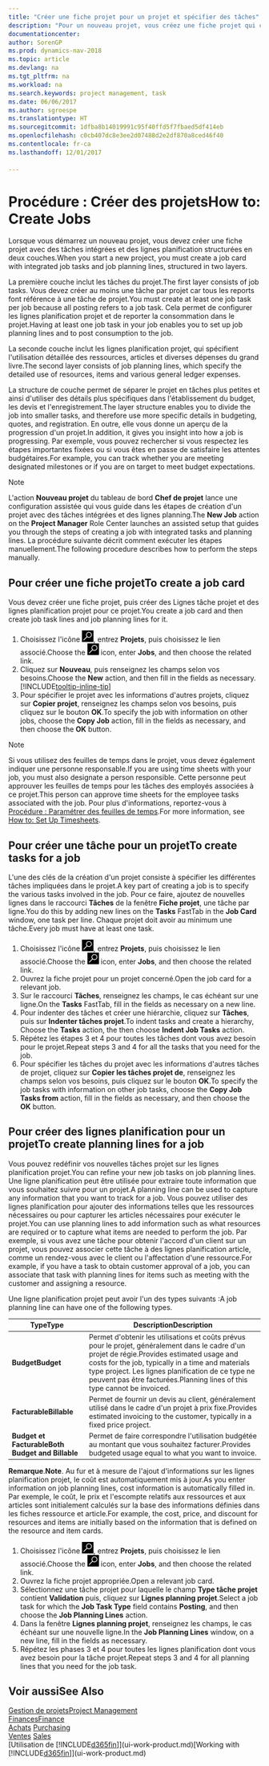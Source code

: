 ```yaml
---
title: "Créer une fiche projet pour un projet et spécifier des tâches"
description: "Pour un nouveau projet, vous créez une fiche projet qui contient les tâches projet et les lignes planification, pour vous aider à gérer la progression et les budgets."
documentationcenter: 
author: SorenGP
ms.prod: dynamics-nav-2018
ms.topic: article
ms.devlang: na
ms.tgt_pltfrm: na
ms.workload: na
ms.search.keywords: project management, task
ms.date: 06/06/2017
ms.author: sgroespe
ms.translationtype: HT
ms.sourcegitcommit: 1dfba8b14019991c95f40ffd5f7fbaed5df414eb
ms.openlocfilehash: c0cb407dc8e3ee2d07488d2e2df870a8ced46f40
ms.contentlocale: fr-ca
ms.lasthandoff: 12/01/2017

---
```

# <a name="how-to-create-jobs"></a><span data-ttu-id="4d229-103">Procédure : Créer des projets</span><span class="sxs-lookup"><span data-stu-id="4d229-103">How to: Create Jobs</span></span>
<span data-ttu-id="4d229-104">Lorsque vous démarrez un nouveau projet, vous devez créer une fiche projet avec des tâches intégrées et des lignes planification structurées en deux couches.</span><span class="sxs-lookup"><span data-stu-id="4d229-104">When you start a new project, you must create a job card with integrated job tasks and job planning lines, structured in two layers.</span></span>  

<span data-ttu-id="4d229-105">La première couche inclut les tâches du projet.</span><span class="sxs-lookup"><span data-stu-id="4d229-105">The first layer consists of job tasks.</span></span> <span data-ttu-id="4d229-106">Vous devez créer au moins une tâche par projet car tous les reports font référence à une tâche de projet.</span><span class="sxs-lookup"><span data-stu-id="4d229-106">You must create at least one job task per job because all posting refers to a job task.</span></span> <span data-ttu-id="4d229-107">Cela permet de configurer les lignes planification projet et de reporter la consommation dans le projet.</span><span class="sxs-lookup"><span data-stu-id="4d229-107">Having at least one job task in your job enables you to set up job planning lines and to post consumption to the job.</span></span>

<span data-ttu-id="4d229-108">La seconde couche inclut les lignes planification projet, qui spécifient l'utilisation détaillée des ressources, articles et diverses dépenses du grand livre.</span><span class="sxs-lookup"><span data-stu-id="4d229-108">The second layer consists of job planning lines, which specify the detailed use of resources, items and various general ledger expenses.</span></span>

<span data-ttu-id="4d229-109">La structure de couche permet de séparer le projet en tâches plus petites et ainsi d'utiliser des détails plus spécifiques dans l'établissement du budget, les devis et l'enregistrement.</span><span class="sxs-lookup"><span data-stu-id="4d229-109">The layer structure enables you to divide the job into smaller tasks, and therefore use more specific details in budgeting, quotes, and registration.</span></span> <span data-ttu-id="4d229-110">En outre, elle vous donne un aperçu de la progression d'un projet.</span><span class="sxs-lookup"><span data-stu-id="4d229-110">In addition, it gives you insight into how a job is progressing.</span></span> <span data-ttu-id="4d229-111">Par exemple, vous pouvez rechercher si vous respectez les étapes importantes fixées ou si vous êtes en passe de satisfaire les attentes budgétaires.</span><span class="sxs-lookup"><span data-stu-id="4d229-111">For example, you can track whether you are meeting designated milestones or if you are on target to meet budget expectations.</span></span>

> [!NOTE]  
>   <span data-ttu-id="4d229-112">L'action **Nouveau projet** du tableau de bord **Chef de projet** lance une configuration assistée qui vous guide dans les étapes de création d'un projet avec des tâches intégrées et des lignes planning.</span><span class="sxs-lookup"><span data-stu-id="4d229-112">The **New Job** action on the **Project Manager** Role Center launches an assisted setup that guides you through the steps of creating a job with integrated tasks and planning lines.</span></span> <span data-ttu-id="4d229-113">La procédure suivante décrit comment exécuter les étapes manuellement.</span><span class="sxs-lookup"><span data-stu-id="4d229-113">The following procedure describes how to perform the steps manually.</span></span>

## <a name="to-create-a-job-card"></a><span data-ttu-id="4d229-114">Pour créer une fiche projet</span><span class="sxs-lookup"><span data-stu-id="4d229-114">To create a job card</span></span>
<span data-ttu-id="4d229-115">Vous devez créer une fiche projet, puis créer des Lignes tâche projet et des lignes planification projet pour ce projet.</span><span class="sxs-lookup"><span data-stu-id="4d229-115">You create a job card and then create job task lines and job planning lines for it.</span></span>

1. <span data-ttu-id="4d229-116">Choisissez l'icône ![Page ou état pour la recherche](media/ui-search/search_small.png "icône Page ou état pour la recherche"), entrez **Projets**, puis choisissez le lien associé.</span><span class="sxs-lookup"><span data-stu-id="4d229-116">Choose the ![Search for Page or Report](media/ui-search/search_small.png "Search for Page or Report icon") icon, enter **Jobs**, and then choose the related link.</span></span>  
2. <span data-ttu-id="4d229-117">Cliquez sur **Nouveau**, puis renseignez les champs selon vos besoins.</span><span class="sxs-lookup"><span data-stu-id="4d229-117">Choose the **New** action, and then fill in the fields as necessary.</span></span> [!INCLUDE[tooltip-inline-tip](includes/tooltip-inline-tip_md.md)]
3. <span data-ttu-id="4d229-118">Pour spécifier le projet avec les informations d'autres projets, cliquez sur **Copier projet**, renseignez les champs selon vos besoins, puis cliquez sur le bouton **OK**.</span><span class="sxs-lookup"><span data-stu-id="4d229-118">To specify the job with information on other jobs, choose the **Copy Job** action, fill in the fields as necessary, and then choose the **OK** button.</span></span>

> [!NOTE]  
>   <span data-ttu-id="4d229-119">Si vous utilisez des feuilles de temps dans le projet, vous devez également indiquer une personne responsable.</span><span class="sxs-lookup"><span data-stu-id="4d229-119">If you are using time sheets with your job, you must also designate a person responsible.</span></span> <span data-ttu-id="4d229-120">Cette personne peut approuver les feuilles de temps pour les tâches des employés associées à ce projet.</span><span class="sxs-lookup"><span data-stu-id="4d229-120">This person can approve time sheets for the employee tasks associated with the job.</span></span> <span data-ttu-id="4d229-121">Pour plus d'informations, reportez-vous à [Procédure : Paramétrer des feuilles de temps](projects-how-setup-time-sheets.md).</span><span class="sxs-lookup"><span data-stu-id="4d229-121">For more information, see [How to: Set Up Timesheets](projects-how-setup-time-sheets.md).</span></span>

## <a name="to-create-tasks-for-a-job"></a><span data-ttu-id="4d229-122">Pour créer une tâche pour un projet</span><span class="sxs-lookup"><span data-stu-id="4d229-122">To create tasks for a job</span></span>
<span data-ttu-id="4d229-123">L'une des clés de la création d'un projet consiste à spécifier les différentes tâches impliquées dans le projet.</span><span class="sxs-lookup"><span data-stu-id="4d229-123">A key part of creating a job is to specify the various tasks involved in the job.</span></span> <span data-ttu-id="4d229-124">Pour ce faire, ajoutez de nouvelles lignes dans le raccourci **Tâches** de la fenêtre **Fiche projet**, une tâche par ligne.</span><span class="sxs-lookup"><span data-stu-id="4d229-124">You do this by adding new lines on the **Tasks** FastTab in the **Job Card** window, one task per line.</span></span> <span data-ttu-id="4d229-125">Chaque projet doit avoir au minimum une tâche.</span><span class="sxs-lookup"><span data-stu-id="4d229-125">Every job must have at least one task.</span></span>

1. <span data-ttu-id="4d229-126">Choisissez l'icône ![Page ou état pour la recherche](media/ui-search/search_small.png "icône Page ou état pour la recherche"), entrez **Projets**, puis choisissez le lien associé.</span><span class="sxs-lookup"><span data-stu-id="4d229-126">Choose the ![Search for Page or Report](media/ui-search/search_small.png "Search for Page or Report icon") icon, enter **Jobs**, and then choose the related link.</span></span>
2. <span data-ttu-id="4d229-127">Ouvrez la fiche projet pour un projet concerné.</span><span class="sxs-lookup"><span data-stu-id="4d229-127">Open the job card for a relevant job.</span></span>
3. <span data-ttu-id="4d229-128">Sur le raccourci **Tâches**, renseignez les champs, le cas échéant sur une ligne.</span><span class="sxs-lookup"><span data-stu-id="4d229-128">On the **Tasks** FastTab, fill in the fields as necessary on a new line.</span></span>
4. <span data-ttu-id="4d229-129">Pour indenter des tâches et créer une hiérarchie, cliquez sur **Tâches**, puis sur **Indenter tâches projet**.</span><span class="sxs-lookup"><span data-stu-id="4d229-129">To indent tasks and create a hierarchy, Choose the **Tasks** action, the then choose **Indent Job Tasks** action.</span></span>
5. <span data-ttu-id="4d229-130">Répétez les étapes 3 et 4 pour toutes les tâches dont vous avez besoin pour le projet.</span><span class="sxs-lookup"><span data-stu-id="4d229-130">Repeat steps 3 and 4 for all the tasks that you need for the job.</span></span>
6. <span data-ttu-id="4d229-131">Pour spécifier les tâches du projet avec les informations d'autres tâches de projet, cliquez sur **Copier les tâches projet de**, renseignez les champs selon vos besoins, puis cliquez sur le bouton **OK**.</span><span class="sxs-lookup"><span data-stu-id="4d229-131">To specify the job tasks with information on other job tasks, choose the **Copy Job Tasks from** action, fill in the fields as necessary, and then choose the **OK** button.</span></span>

## <a name="to-create-planning-lines-for-a-job"></a><span data-ttu-id="4d229-132">Pour créer des lignes planification pour un projet</span><span class="sxs-lookup"><span data-stu-id="4d229-132">To create planning lines for a job</span></span>
<span data-ttu-id="4d229-133">Vous pouvez redéfinir vos nouvelles tâches projet sur les lignes planification projet.</span><span class="sxs-lookup"><span data-stu-id="4d229-133">You can refine your new job tasks on job planning lines.</span></span> <span data-ttu-id="4d229-134">Une ligne planification peut être utilisée pour extraire toute information que vous souhaitez suivre pour un projet.</span><span class="sxs-lookup"><span data-stu-id="4d229-134">A planning line can be used to capture any information that you want to track for a job.</span></span> <span data-ttu-id="4d229-135">Vous pouvez utiliser des lignes planification pour ajouter des informations telles que les ressources nécessaires ou pour capturer les articles nécessaires pour exécuter le projet.</span><span class="sxs-lookup"><span data-stu-id="4d229-135">You can use planning lines to add information such as what resources are required or to capture what items are needed to perform the job.</span></span> <span data-ttu-id="4d229-136">Par exemple, si vous avez une tâche pour obtenir l'accord d'un client sur un projet, vous pouvez associer cette tâche à des lignes planification article, comme un rendez-vous avec le client ou l'affectation d'une ressource.</span><span class="sxs-lookup"><span data-stu-id="4d229-136">For example, if you have a task to obtain customer approval of a job, you can associate that task with planning lines for items such as meeting with the customer and assigning a resource.</span></span>  

<span data-ttu-id="4d229-137">Une ligne planification projet peut avoir l'un des types suivants :</span><span class="sxs-lookup"><span data-stu-id="4d229-137">A job planning line can have one of the following types.</span></span>  

| <span data-ttu-id="4d229-138">Type</span><span class="sxs-lookup"><span data-stu-id="4d229-138">Type</span></span> | <span data-ttu-id="4d229-139">Description</span><span class="sxs-lookup"><span data-stu-id="4d229-139">Description</span></span> |
| --- | --- |
| <span data-ttu-id="4d229-140">**Budget**</span><span class="sxs-lookup"><span data-stu-id="4d229-140">**Budget**</span></span> |<span data-ttu-id="4d229-141">Permet d'obtenir les utilisations et coûts prévus pour le projet, généralement dans le cadre d'un projet de régie.</span><span class="sxs-lookup"><span data-stu-id="4d229-141">Provides estimated usage and costs for the job, typically in a time and materials type project.</span></span> <span data-ttu-id="4d229-142">Les lignes planification de ce type ne peuvent pas être facturées.</span><span class="sxs-lookup"><span data-stu-id="4d229-142">Planning lines of this type cannot be invoiced.</span></span> |
| <span data-ttu-id="4d229-143">**Facturable**</span><span class="sxs-lookup"><span data-stu-id="4d229-143">**Billable**</span></span> |<span data-ttu-id="4d229-144">Permet de fournir un devis au client, généralement utilisé dans le cadre d'un projet à prix fixe.</span><span class="sxs-lookup"><span data-stu-id="4d229-144">Provides estimated invoicing to the customer, typically in a fixed price project.</span></span> |
| <span data-ttu-id="4d229-145">**Budget et Facturable**</span><span class="sxs-lookup"><span data-stu-id="4d229-145">**Both Budget and Billable**</span></span> |<span data-ttu-id="4d229-146">Permet de faire correspondre l'utilisation budgétée au montant que vous souhaitez facturer.</span><span class="sxs-lookup"><span data-stu-id="4d229-146">Provides budgeted usage equal to what you want to invoice.</span></span> |

<span data-ttu-id="4d229-147">**Remarque**.</span><span class="sxs-lookup"><span data-stu-id="4d229-147">**Note**.</span></span> <span data-ttu-id="4d229-148">Au fur et à mesure de l'ajout d'informations sur les lignes planification projet, le coût est automatiquement mis à jour.</span><span class="sxs-lookup"><span data-stu-id="4d229-148">As you enter information on job planning lines, cost information is automatically filled in.</span></span> <span data-ttu-id="4d229-149">Par exemple, le coût, le prix et l'escompte relatifs aux ressources et aux articles sont initialement calculés sur la base des informations définies dans les fiches ressource et article.</span><span class="sxs-lookup"><span data-stu-id="4d229-149">For example, the cost, price, and discount for resources and items are initially based on the information that is defined on the resource and item cards.</span></span>

1. <span data-ttu-id="4d229-150">Choisissez l'icône ![Page ou état pour la recherche](media/ui-search/search_small.png "icône Page ou état pour la recherche"), entrez **Projets**, puis choisissez le lien associé.</span><span class="sxs-lookup"><span data-stu-id="4d229-150">Choose the ![Search for Page or Report](media/ui-search/search_small.png "Search for Page or Report icon") icon, enter **Jobs**, and then choose the related link.</span></span>
2. <span data-ttu-id="4d229-151">Ouvrez la fiche projet appropriée.</span><span class="sxs-lookup"><span data-stu-id="4d229-151">Open a relevant job card.</span></span>
3. <span data-ttu-id="4d229-152">Sélectionnez une tâche projet pour laquelle le champ **Type tâche projet** contient **Validation** puis, cliquez sur **Lignes planning projet**.</span><span class="sxs-lookup"><span data-stu-id="4d229-152">Select a job task for which the **Job Task Type** field contains **Posting**, and then choose the **Job Planning Lines** action.</span></span>  
4. <span data-ttu-id="4d229-153">Dans la fenêtre **Lignes planning projet**, renseignez les champs, le cas échéant sur une nouvelle ligne.</span><span class="sxs-lookup"><span data-stu-id="4d229-153">In the **Job Planning Lines** window, on a new line, fill in the fields as necessary.</span></span>
5. <span data-ttu-id="4d229-154">Répétez les phases 3 et 4 pour toutes les lignes planification dont vous avez besoin pour la tâche projet.</span><span class="sxs-lookup"><span data-stu-id="4d229-154">Repeat steps 3 and 4 for all planning lines that you need for the job task.</span></span>

## <a name="see-also"></a><span data-ttu-id="4d229-155">Voir aussi</span><span class="sxs-lookup"><span data-stu-id="4d229-155">See Also</span></span>
[<span data-ttu-id="4d229-156">Gestion de projets</span><span class="sxs-lookup"><span data-stu-id="4d229-156">Project Management</span></span>](projects-manage-projects.md)  
[<span data-ttu-id="4d229-157">Finances</span><span class="sxs-lookup"><span data-stu-id="4d229-157">Finance</span></span>](finance.md)  
<span data-ttu-id="4d229-158">[Achats](purchasing-manage-purchasing.md)       </span><span class="sxs-lookup"><span data-stu-id="4d229-158">[Purchasing](purchasing-manage-purchasing.md)       </span></span>  
<span data-ttu-id="4d229-159">[Ventes](sales-manage-sales.md)    </span><span class="sxs-lookup"><span data-stu-id="4d229-159">[Sales](sales-manage-sales.md)    </span></span>  
<span data-ttu-id="4d229-160">[Utilisation de [!INCLUDE[d365fin](includes/d365fin_md.md)]](ui-work-product.md)</span><span class="sxs-lookup"><span data-stu-id="4d229-160">[Working with [!INCLUDE[d365fin](includes/d365fin_md.md)]](ui-work-product.md)</span></span>  

